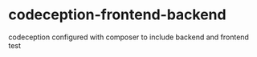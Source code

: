 codeception-frontend-backend
============================

codeception configured with composer to include backend and frontend test
